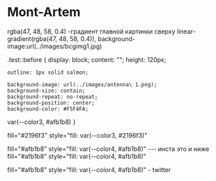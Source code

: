 # Mont-Artem

rgba(47, 48, 58, 0.4) -градиент главной картинки сверху
linear-gradient(rgba(47, 48, 58, 0.4)),
background-image:url(../images/bcgimg1.jpg)

.test::before {
display: block;
content: "";
height: 120px;

    outline: 1px solid salmon;

    background-image: url(../images/antenna\ 1.png);
    background-size: contain;
    background-repeat: no-repeat;
    background-position: center;
    background-color: #F5F4FA;

var(--color3, #afb1b8)
}

fill="#2196f3" style="fill: var(--color3, #2196f3)"

fill="#afb1b8" style="fill: var(--color4, #afb1b8)" --- инста это и ниже
fill="#afb1b8" style="fill: var(--color4, #afb1b8)"

fill="#afb1b8" style="fill: var(--color4, #afb1b8)" - twitter

